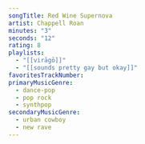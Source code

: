 ```yaml
---
songTitle: Red Wine Supernova
artist: Chappell Roan
minutes: "3"
seconds: "12"
rating: 8
playlists:
  - "[[virāgō]]"
  - "[[sounds pretty gay but okay]]"
favoritesTrackNumber:
primaryMusicGenre:
  - dance-pop
  - pop rock
  - synthpop
secondaryMusicGenre:
  - urban cowboy
  - new rave
---
```

